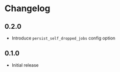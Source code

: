 # Changelog

## 0.2.0
- Introduce `persist_self_dropped_jobs` config option

## 0.1.0
- Initial release

